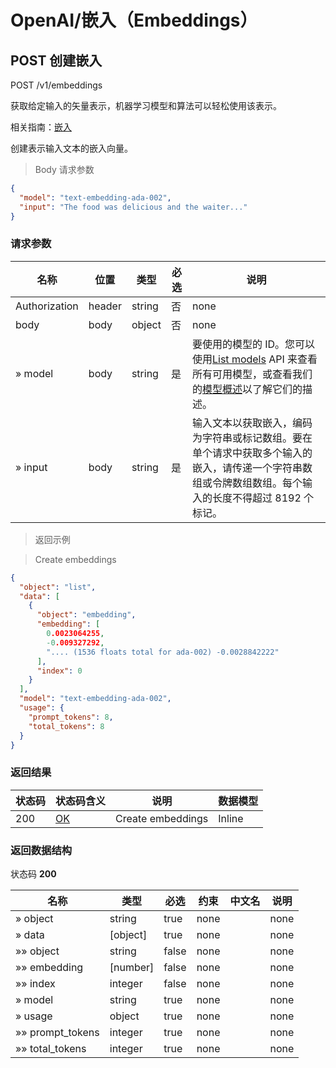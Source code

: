 

# OpenAI/嵌入（Embeddings）

## POST 创建嵌入

POST /v1/embeddings

获取给定输入的矢量表示，机器学习模型和算法可以轻松使用该表示。

相关指南：[嵌入](https://platform.openai.com/docs/guides/embeddings)

创建表示输入文本的嵌入向量。

> Body 请求参数

```json
{
  "model": "text-embedding-ada-002",
  "input": "The food was delicious and the waiter..."
}
```

### 请求参数

|名称|位置|类型|必选|说明|
|---|---|---|---|---|
|Authorization|header|string| 否 |none|
|body|body|object| 否 |none|
|» model|body|string| 是 |要使用的模型的 ID。您可以使用[List models](https://platform.openai.com/docs/api-reference/models/list) API 来查看所有可用模型，或查看我们的[模型概述](https://platform.openai.com/docs/models/overview)以了解它们的描述。|
|» input|body|string| 是 |输入文本以获取嵌入，编码为字符串或标记数组。要在单个请求中获取多个输入的嵌入，请传递一个字符串数组或令牌数组数组。每个输入的长度不得超过 8192 个标记。|

> 返回示例

> Create embeddings

```json
{
  "object": "list",
  "data": [
    {
      "object": "embedding",
      "embedding": [
        0.0023064255,
        -0.009327292,
        ".... (1536 floats total for ada-002) -0.0028842222"
      ],
      "index": 0
    }
  ],
  "model": "text-embedding-ada-002",
  "usage": {
    "prompt_tokens": 8,
    "total_tokens": 8
  }
}
```

### 返回结果

|状态码|状态码含义|说明|数据模型|
|---|---|---|---|
|200|[OK](https://tools.ietf.org/html/rfc7231#section-6.3.1)|Create embeddings|Inline|

### 返回数据结构

状态码 **200**

|名称|类型|必选|约束|中文名|说明|
|---|---|---|---|---|---|
|» object|string|true|none||none|
|» data|[object]|true|none||none|
|»» object|string|false|none||none|
|»» embedding|[number]|false|none||none|
|»» index|integer|false|none||none|
|» model|string|true|none||none|
|» usage|object|true|none||none|
|»» prompt_tokens|integer|true|none||none|
|»» total_tokens|integer|true|none||none|
